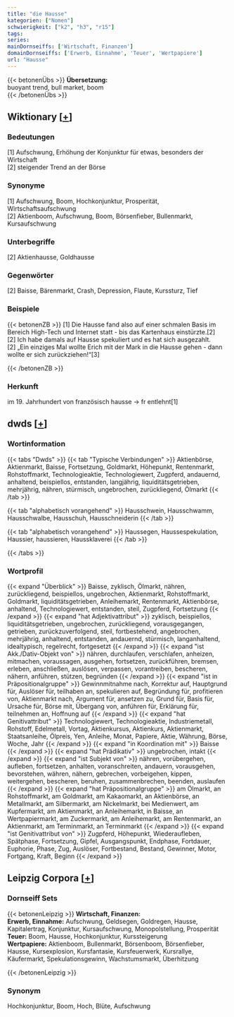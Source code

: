 ```yaml
---
title: "die Hausse"
kategorien: ["Nomen"]
schwierigkeit: ["k2", "h3", "r15"]
tags:
series:
mainDornseiffs: ['Wirtschaft, Finanzen']
domainDornseiffs: ['Erwerb, Einnahme', 'Teuer', 'Wertpapiere']
url: "Hausse"
---
```


{{< betonenÜbs >}}
**Übersetzung:**  
buoyant trend, bull market, boom  
{{< /betonenÜbs >}}

## Wiktionary [[+](https://de.wiktionary.org/wiki/Hausse)]

### Bedeutungen
[1] Aufschwung, Erhöhung der Konjunktur für etwas, besonders der Wirtschaft  
[2] steigender Trend an der Börse  

### Synonyme
[1] Aufschwung, Boom, Hochkonjunktur, Prosperität, Wirtschaftsaufschwung  
[2] Aktienboom, Aufschwung, Boom, Börsenfieber, Bullenmarkt, Kursaufschwung  

### Unterbegriffe
[2] Aktienhausse, Goldhausse  

### Gegenwörter
[2] Baisse, Bärenmarkt, Crash, Depression, Flaute, Kurssturz, Tief  

### Beispiele
{{< betonenZB >}}
[1] Die Hausse fand also auf einer schmalen Basis im Bereich High-Tech und Internet statt - bis das Kartenhaus einstürzte.[2]  
[2] Ich habe damals auf Hausse spekuliert und es hat sich ausgezahlt.  
[2] „Ein einziges Mal wollte Erich mit der Mark in die Hausse gehen - dann wollte er sich zurückziehen!“[3]  

{{< /betonenZB >}}
### Herkunft
im 19. Jahrhundert von französisch hausse → fr entlehnt[1]  



## dwds [[+](https://www.dwds.de/wb/Hausse)]

### Wortinformation
{{< tabs "Dwds" >}}
{{< tab "Typische Verbindungen" >}}
Aktienbörse, Aktienmarkt, Baisse, Fortsetzung, Goldmarkt, Höhepunkt, Rentenmarkt, Rohstoffmarkt, Technologieaktie, Technologiewert, Zugpferd, andauernd, anhaltend, beispiellos, entstanden, langjährig, liquiditätsgetrieben, mehrjährig, nähren, stürmisch, ungebrochen, zurückliegend, Ölmarkt
{{< /tab >}}

{{< tab "alphabetisch vorangehend" >}}
Hausschwein, Hausschwamm, Hausschwalbe, Hausschuh, Hausschneiderin
{{< /tab >}}

{{< tab "alphabetisch vorangehend" >}}
Haussegen, Haussespekulation, Haussier, haussieren, Haussklaverei
{{< /tab >}}

{{< /tabs >}}

### Wortprofil
{{< expand "Überblick" >}} Baisse, zyklisch, Ölmarkt, nähren, zurückliegend, beispiellos, ungebrochen, Aktienmarkt, Rohstoffmarkt, Goldmarkt, liquiditätsgetrieben, Anleihemarkt, Rentenmarkt, Aktienbörse, anhaltend, Technologiewert, entstanden, steil, Zugpferd, Fortsetzung {{< /expand >}}
{{< expand "hat Adjektivattribut" >}} zyklisch, beispiellos, liquiditätsgetrieben, ungebrochen, zurückliegend, vorausgegangen, getrieben, zurückzuverfolgend, steil, fortbestehend, angebrochen, mehrjährig, anhaltend, entstanden, andauernd, stürmisch, langanhaltend, idealtypisch, regelrecht, fortgesetzt {{< /expand >}}
{{< expand "ist Akk./Dativ-Objekt von" >}} nähren, durchlaufen, verschlafen, anheizen, mitmachen, voraussagen, ausgehen, fortsetzen, zurückführen, bremsen, erleben, anschließen, auslösen, verpassen, vorantreiben, bescheren, nähern, anführen, stützen, begründen {{< /expand >}}
{{< expand "ist in Präpositionalgruppe" >}} Gewinnmitnahme nach, Korrektur auf, Hauptgrund für, Auslöser für, teilhaben an, spekulieren auf, Begründung für, profitieren von, Aktienmarkt nach, Argument für, ansetzen zu, Grund für, Basis für, Ursache für, Börse mit, Übergang von, anführen für, Erklärung für, teilnehmen an, Hoffnung auf {{< /expand >}}
{{< expand "hat Genitivattribut" >}} Technologiewert, Technologieaktie, Industriemetall, Rohstoff, Edelmetall, Vortag, Aktienkursus, Aktienkurs, Aktienmarkt, Staatsanleihe, Ölpreis, Yen, Anleihe, Monat, Papiere, Aktie, Währung, Börse, Woche, Jahr {{< /expand >}}
{{< expand "in Koordination mit" >}} Baisse {{< /expand >}}
{{< expand "hat Prädikativ" >}} ungebrochen, intakt {{< /expand >}}
{{< expand "ist Subjekt von" >}} nähren, vorübergehen, aufleben, fortsetzen, anhalten, voranschreiten, andauern, vorausgehen, bevorstehen, währen, nähern, gebrechen, vorbeigehen, kippen, weitergehen, bescheren, beruhen, zusammenbrechen, beenden, auslaufen {{< /expand >}}
{{< expand "hat Präpositionalgruppe" >}} am Ölmarkt, an Rohstoffmarkt, am Goldmarkt, am Kakaomarkt, an Aktienbörse, an Metallmarkt, am Silbermarkt, am Nickelmarkt, bei Medienwert, am Kupfermarkt, am Aktienmarkt, an Anleihemarkt, in Baisse, an Wertpapiermarkt, am Zuckermarkt, am Anleihemarkt, am Rentenmarkt, an Aktienmarkt, am Terminmarkt, an Terminmarkt {{< /expand >}}
{{< expand "ist Genitivattribut von" >}} Zugpferd, Höhepunkt, Wiederaufleben, Spätphase, Fortsetzung, Gipfel, Ausgangspunkt, Endphase, Fortdauer, Euphorie, Phase, Zug, Auslöser, Fortbestand, Bestand, Gewinner, Motor, Fortgang, Kraft, Beginn {{< /expand >}}

## Leipzig Corpora [[+](https://corpora.uni-leipzig.de/en/res?word=Hausse&corpusId=deu_newscrawl-public_2018)]

### Dornseiff Sets
{{< betonenLeipzig >}}
**Wirtschaft, Finanzen:**  
**Erwerb, Einnahme:** Aufschwung, Geldsegen, Goldregen, Hausse, Kapitalertrag, Konjunktur, Kursaufschwung, Monopolstellung, Prosperität  
**Teuer:** Boom, Hausse, Hochkonjunktur, Kurssteigerung  
**Wertpapiere:** Aktienboom, Bullenmarkt, Börsenboom, Börsenfieber, Hausse, Kursexplosion, Kursfantasie, Kursfeuerwerk, Kursrallye, Käufermarkt, Spekulationsgewinn, Wachstumsmarkt, Überhitzung  

{{< /betonenLeipzig >}}

### Synonym
Hochkonjunktur, Boom, Hoch, Blüte, Aufschwung

